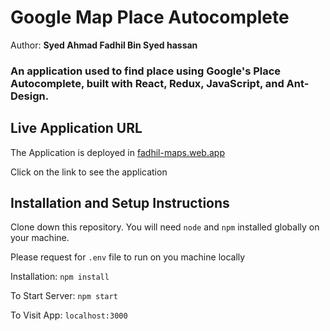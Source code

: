 
# Google Map Place Autocomplete
Author: **Syed Ahmad Fadhil Bin Syed hassan**

### An application used to find place using Google's Place Autocomplete, built with React, Redux, JavaScript, and Ant-Design.
  
## Live Application URL
The Application is deployed in  [fadhil-maps.web.app](https://fadhil-maps.web.app/)

Click on the link to see the application
  
## Installation and Setup Instructions
Clone down this repository. You will need  `node`  and  `npm`  installed globally on your machine.

Please request for ```.env``` file to run on you machine locally

Installation:
`npm install`

To Start Server:
`npm start`

To Visit App:
`localhost:3000`


